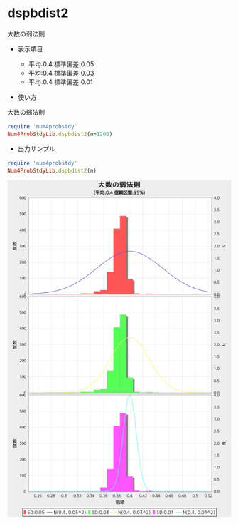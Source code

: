 dspbdist2
=========
大数の弱法則

* 表示項目
  - 平均:0.4 標準偏差:0.05
  - 平均:0.4 標準偏差:0.03
  - 平均:0.4 標準偏差:0.01

* 使い方

大数の弱法則

```ruby
require 'num4probstdy'
Num4ProbStdyLib.dspbdist2(n=1200)
```

* 出力サンプル

```ruby
require 'num4probstdy'
Num4ProbStdyLib.dspbdist2(n)
```

![dspbdist2](images/weekLawOfLargeNums.jpg)


